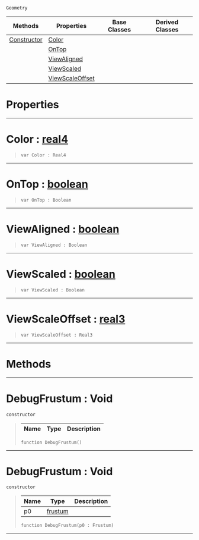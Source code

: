  `Geometry`

|Methods|Properties|Base Classes|Derived Classes|
|---|---|---|---|
|[ Constructor](https://github.com/zeroengineteam/ZeroDocs/code_reference/class_reference/debugfrustum.markdown#debugfrustum-void)|[ Color](https://github.com/zeroengineteam/ZeroDocs/code_reference/class_reference/debugfrustum.markdown#color-zero-engine-docume)| | |
| |[ OnTop](https://github.com/zeroengineteam/ZeroDocs/code_reference/class_reference/debugfrustum.markdown#ontop-zero-engine-docume)| | |
| |[ ViewAligned](https://github.com/zeroengineteam/ZeroDocs/code_reference/class_reference/debugfrustum.markdown#viewaligned-zero-engine)| | |
| |[ ViewScaled](https://github.com/zeroengineteam/ZeroDocs/code_reference/class_reference/debugfrustum.markdown#viewscaled-zero-engine-d)| | |
| |[ ViewScaleOffset](https://github.com/zeroengineteam/ZeroDocs/code_reference/class_reference/debugfrustum.markdown#viewscaleoffset-zero-eng)| | |


 #  Properties


---  
 #  Color : [real4](https://github.com/zeroengineteam/ZeroDocs/code_reference/zilch_base_types/real4.markdown)

> 
> ``` lang=cpp, name=Zilch
> var Color : Real4


---  
 #  OnTop : [boolean](https://github.com/zeroengineteam/ZeroDocs/code_reference/zilch_base_types/boolean.markdown)

> 
> ``` lang=cpp, name=Zilch
> var OnTop : Boolean


---  
 #  ViewAligned : [boolean](https://github.com/zeroengineteam/ZeroDocs/code_reference/zilch_base_types/boolean.markdown)

> 
> ``` lang=cpp, name=Zilch
> var ViewAligned : Boolean


---  
 #  ViewScaled : [boolean](https://github.com/zeroengineteam/ZeroDocs/code_reference/zilch_base_types/boolean.markdown)

> 
> ``` lang=cpp, name=Zilch
> var ViewScaled : Boolean


---  
 #  ViewScaleOffset : [real3](https://github.com/zeroengineteam/ZeroDocs/code_reference/zilch_base_types/real3.markdown)

> 
> ``` lang=cpp, name=Zilch
> var ViewScaleOffset : Real3


---  
 #  Methods


---  
 #  DebugFrustum : Void

 `constructor`

> 
> |Name|Type|Description|
> |---|---|---|
> ``` lang=cpp, name=Zilch
> function DebugFrustum()
> ``` 


---  
 #  DebugFrustum : Void

 `constructor`

> 
> |Name|Type|Description|
> |---|---|---|
> |p0|[frustum](https://github.com/zeroengineteam/ZeroDocs/code_reference/class_reference/frustum.markdown)| |
> ``` lang=cpp, name=Zilch
> function DebugFrustum(p0 : Frustum)
> ``` 


---  
 

 